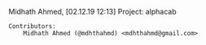Midhath Ahmed, [02.12.19 12:13]
Project: alphacab

    Contributors:
        Midhath Ahmed (@mdhthahmd) <mdhthahmd@gmail.com>